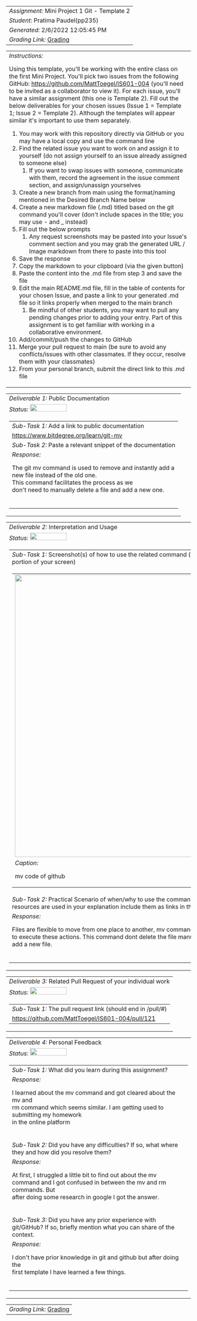 <table><tr><td> <em>Assignment: </em> Mini Project 1 Git - Template 2</td></tr>
<tr><td> <em>Student: </em> Pratima Paudel(pp235)</td></tr>
<tr><td> <em>Generated: </em> 2/6/2022 12:05:45 PM</td></tr>
<tr><td> <em>Grading Link: </em> <a rel="noreferrer noopener" href="https://learn.ethereallab.app/homework/IS601-004-S22/mini-project1git-template2/grade/pp235" target="_blank">Grading</a></td></tr></table>
<table><tr><td> <em>Instructions: </em> <p>Using this template, you&#39;ll be working with the entire class on the first Mini Project.
You&#39;ll pick two issues from the following GitHub: <a href="https://github.com/MattToegel/IS601-004">https://github.com/MattToegel/IS601-004</a> (you&#39;ll need to be invited as a collaborator to view it).
For each issue, you&#39;ll have a similar assignment (this one is Template 2).
Fill out the below deliverables for your chosen issues (Issue 1 = Template 1; Issue 2 = Template 2).
Although the templates will appear similar it&#39;s important to use them separately.</p>
<ol>
<li>You may work with this repository directly via GitHub or you may have a local copy and use the command line</li>
<li>Find the related issue you want to work on and assign it to yourself (do not assign yourself to an issue already assigned to someone else)<ol>
<li>If you want to swap issues with someone, communicate with them, record the agreement in the issue comment section, and assign/unassign yourselves</li>
</ol>
</li>
<li>Create a new branch from main using the format/naming mentioned in the Desired Branch Name below</li>
<li>Create a new markdown file (.md) titled based on the git command you&#39;ll cover (don&#39;t include spaces in the title; you may use - and _ instead)</li>
<li>Fill out the below prompts<ol>
<li>Any request screenshots may be pasted into your Issue&#39;s comment section and you may grab the generated URL / Image markdown from there to paste into this tool</li>
</ol>
</li>
<li>Save the response</li>
<li>Copy the markdown to your clipboard (via the given button)</li>
<li>Paste the content into the .md file from step 3 and save the file</li>
<li>Edit the main README.md file, fill in the table of contents for your chosen Issue, and paste a link to your generated .md file so it links properly when merged to the main branch<ol>
<li>Be mindful of other students, you may want to pull any pending changes prior to adding your entry. Part of this assignment is to get familiar with working in a collaborative environment.</li>
</ol>
</li>
<li>Add/commit/push the changes to GitHub </li>
<li>Merge your pull request to main (be sure to avoid any conflicts/issues with other classmates. If they occur, resolve them with your classmates)</li>
<li>From your personal branch, submit the direct link to this .md file</li>
</ol>
</td></tr></table>
<table><tr><td> <em>Deliverable 1: </em> Public Documentation </td></tr><tr><td><em>Status: </em> <img width="100" height="20" src="https://via.placeholder.com/400x120/009955/fff?text=Complete"></td></tr>
<tr><td><table><tr><td> <em>Sub-Task 1: </em> Add a link to public documentation</td></tr>
<tr><td> <a rel="noreferrer noopener" target="_blank" href="https://www.bitdegree.org/learn/git-mv">https://www.bitdegree.org/learn/git-mv</a> </td></tr>
<tr><td> <em>Sub-Task 2: </em> Paste a relevant snippet of the documentation</td></tr>
<tr><td> <em>Response:</em> <p> The git mv command is used to remove and instantly add a<br>new file instead of the old one.<br>This command facilitates the process as we<br>don&#39;t need to manually delete a file and add a new one.<br></p><br></td></tr>
</table></td></tr>
<table><tr><td> <em>Deliverable 2: </em> Interpretation and Usage </td></tr><tr><td><em>Status: </em> <img width="100" height="20" src="https://via.placeholder.com/400x120/009955/fff?text=Complete"></td></tr>
<tr><td><table><tr><td> <em>Sub-Task 1: </em> Screenshot(s) of how to use the related command (use a snipping tool to capture just a portion of your screen)</td></tr>
<tr><td><table><tr><td><img width="768px" src="https://i.imgur.com/iwCW8LI.png"/></td></tr>
<tr><td> <em>Caption:</em> <p>mv code of github<br></p>
</td></tr>
</table></td></tr>
<tr><td> <em>Sub-Task 2: </em> Practical Scenario of when/why to use the command (explain your own words). If other resources are used in your explanation include them as links in this entry.</td></tr>
<tr><td> <em>Response:</em> <p>Files are flexible to move from one place to another, mv commands help<br>to execute these actions. This command dont delete the file manually instead it<br>add a new file.<br></p><br></td></tr>
</table></td></tr>
<table><tr><td> <em>Deliverable 3: </em> Related Pull Request of your individual work </td></tr><tr><td><em>Status: </em> <img width="100" height="20" src="https://via.placeholder.com/400x120/009955/fff?text=Complete"></td></tr>
<tr><td><table><tr><td> <em>Sub-Task 1: </em> The pull request link (should end in /pull/#)</td></tr>
<tr><td> <a rel="noreferrer noopener" target="_blank" href="https://github.com/MattToegel/IS601-004/pull/121">https://github.com/MattToegel/IS601-004/pull/121</a> </td></tr>
</table></td></tr>
<table><tr><td> <em>Deliverable 4: </em> Personal Feedback </td></tr><tr><td><em>Status: </em> <img width="100" height="20" src="https://via.placeholder.com/400x120/009955/fff?text=Complete"></td></tr>
<tr><td><table><tr><td> <em>Sub-Task 1: </em> What did you learn during this assignment?</td></tr>
<tr><td> <em>Response:</em> <p>I learned about the mv command and got cleared about the mv and<br>rm command which seems similar. I am getting used to submitting my homework<br>in the online platform<br></p><br></td></tr>
<tr><td> <em>Sub-Task 2: </em> Did you have any difficulties? If so, what where they and how did you resolve them?</td></tr>
<tr><td> <em>Response:</em> <p>At first, I struggled a little bit to find out about the mv<br>command and I got confused in between the mv and rm commands. But<br>after doing some research in google I got the answer.<br></p><br></td></tr>
<tr><td> <em>Sub-Task 3: </em> Did you have any prior experience with git/GitHub? If so, briefly mention what you can share of the context.</td></tr>
<tr><td> <em>Response:</em> <p>I don&#39;t have prior knowledge in git and github but after doing the<br>first template I have learned a few things.<br></p><br></td></tr>
</table></td></tr>
<table><tr><td><em>Grading Link: </em><a rel="noreferrer noopener" href="https://learn.ethereallab.app/homework/IS601-004-S22/mini-project1git-template2/grade/pp235" target="_blank">Grading</a></td></tr></table>